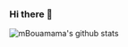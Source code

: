 ### Hi there 👋

![mBouamama's github stats](https://github-readme-stats.vercel.app/api?username=mBouamama&show_icons=true&theme=tokyonight)
